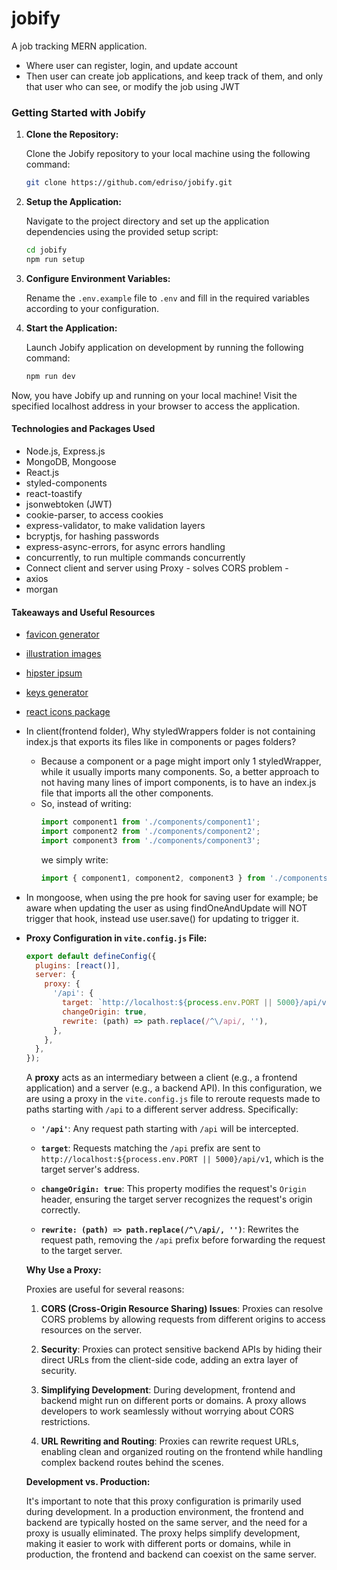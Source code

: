 # jobify

A job tracking MERN application.

- Where user can register, login, and update account
- Then user can create job applications, and keep track of them, and only that user who can see, or modify the job using JWT

### Getting Started with Jobify

1. **Clone the Repository:**

   Clone the Jobify repository to your local machine using the following command:

   ```bash
   git clone https://github.com/edriso/jobify.git
   ```

2. **Setup the Application:**

   Navigate to the project directory and set up the application dependencies using the provided setup script:

   ```bash
   cd jobify
   npm run setup
   ```

3. **Configure Environment Variables:**

   Rename the `.env.example` file to `.env` and fill in the required variables according to your configuration.

4. **Start the Application:**

   Launch Jobify application on development by running the following command:

   ```bash
   npm run dev
   ```

Now, you have Jobify up and running on your local machine! Visit the specified localhost address in your browser to access the application.

#### Technologies and Packages Used

- Node.js, Express.js
- MongoDB, Mongoose
- React.js
- styled-components
- react-toastify
- jsonwebtoken (JWT)
- cookie-parser, to access cookies
- express-validator, to make validation layers
- bcryptjs, for hashing passwords
- express-async-errors, for async errors handling
- concurrently, to run multiple commands concurrently
- Connect client and server using Proxy - solves CORS problem -
- axios
- morgan

#### Takeaways and Useful Resources

- [favicon generator](https://favicon.io/)
- [illustration images](https://undraw.co/)
- [hipster ipsum](https://hipsum.co/)
- [keys generator](https://randomkeygen.com/)
- [react icons package](https://react-icons.github.io/react-icons/)
- In client(frontend folder), Why styledWrappers folder is not containing index.js that exports its files like in components or pages folders?
  - Because a component or a page might import only 1 styledWrapper, while it usually imports many components. So, a better approach to not having many lines of import components, is to have an index.js file that imports all the other components.
  - So, instead of writing:
    ```javascript
    import component1 from './components/component1';
    import component2 from './components/component2';
    import component3 from './components/component3';
    ```
    we simply write:
    ```javascript
    import { component1, component2, component3 } from './components';
    ```
- In mongoose, when using the pre hook for saving user for example; be aware when updating the user as using findOneAndUpdate will NOT trigger that hook, instead use user.save() for updating to trigger it.
- **Proxy Configuration in `vite.config.js` File:**

  ```javascript
  export default defineConfig({
    plugins: [react()],
    server: {
      proxy: {
        '/api': {
          target: `http://localhost:${process.env.PORT || 5000}/api/v1`,
          changeOrigin: true,
          rewrite: (path) => path.replace(/^\/api/, ''),
        },
      },
    },
  });
  ```

  A **proxy** acts as an intermediary between a client (e.g., a frontend application) and a server (e.g., a backend API). In this configuration, we are using a proxy in the `vite.config.js` file to reroute requests made to paths starting with `/api` to a different server address. Specifically:

  - **`'/api'`**: Any request path starting with `/api` will be intercepted.

  - **`target`**: Requests matching the `/api` prefix are sent to `http://localhost:${process.env.PORT || 5000}/api/v1`, which is the target server's address.

  - **`changeOrigin: true`**: This property modifies the request's `Origin` header, ensuring the target server recognizes the request's origin correctly.

  - **`rewrite: (path) => path.replace(/^\/api/, '')`**: Rewrites the request path, removing the `/api` prefix before forwarding the request to the target server.

  **Why Use a Proxy:**

  Proxies are useful for several reasons:

  1. **CORS (Cross-Origin Resource Sharing) Issues**: Proxies can resolve CORS problems by allowing requests from different origins to access resources on the server.

  2. **Security**: Proxies can protect sensitive backend APIs by hiding their direct URLs from the client-side code, adding an extra layer of security.

  3. **Simplifying Development**: During development, frontend and backend might run on different ports or domains. A proxy allows developers to work seamlessly without worrying about CORS restrictions.

  4. **URL Rewriting and Routing**: Proxies can rewrite request URLs, enabling clean and organized routing on the frontend while handling complex backend routes behind the scenes.

  **Development vs. Production:**

  It's important to note that this proxy configuration is primarily used during development. In a production environment, the frontend and backend are typically hosted on the same server, and the need for a proxy is usually eliminated. The proxy helps simplify development, making it easier to work with different ports or domains, while in production, the frontend and backend can coexist on the same server.

